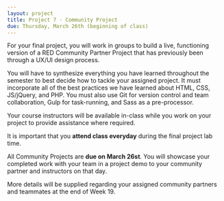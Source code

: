 ```yaml
---
layout: project
title: Project 7 - Community Project
due: Thursday, March 26th (beginning of class)
---
```


For your final project, you will work in groups to build a live, functioning version of a RED Community Partner Project that has previously been through a UX/UI design process.

You will have to synthesize everything you have learned throughout the semester to best decide how to tackle your assigned project. It must incorporate all of the best practices we have learned about HTML, CSS, JS/jQuery, and PHP. You must also use Git for version control and team collaboration, Gulp for task-running, and Sass as a pre-processor.

Your course instructors will be available in-class while you work on your project to provide assistance where required.

It is important that you **attend class everyday** during the final project lab time.

All Community Projects are **due on March 26st**. You will showcase your completed work with your team in a project demo to your community partner and instructors on that day.

More details will be supplied regarding your assigned community partners and teammates at the end of Week 19.
